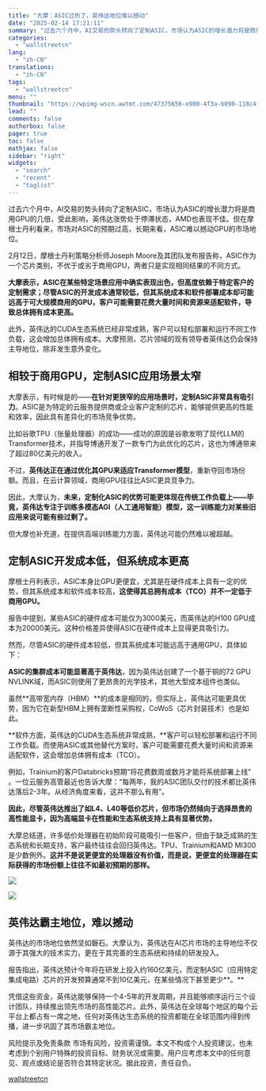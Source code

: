 ```yaml
---
title: "大摩：ASIC过热了，英伟达地位难以撼动"
date: "2025-02-14 17:21:11"
summary: "过去六个月中，AI交易的势头转向了定制ASIC，市场认为ASIC的增长潜力将是商用GPU的几倍，受此..."
categories:
  - "wallstreetcn"
lang:
  - "zh-CN"
translations:
  - "zh-CN"
tags:
  - "wallstreetcn"
menu: ""
thumbnail: "https://wpimg-wscn.awtmt.com/47375656-e980-4f3a-b098-118c4faeb9c6.jpeg"
lead: ""
comments: false
authorbox: false
pager: true
toc: false
mathjax: false
sidebar: "right"
widgets:
  - "search"
  - "recent"
  - "taglist"
---
```


过去六个月中，AI交易的势头转向了定制ASIC，市场认为ASIC的增长潜力将是商用GPU的几倍，受此影响，英伟达涨势处于停滞状态，AMD也表现不佳。但在摩根士丹利看来，市场对ASIC的预期过高，长期来看，ASIC难以撼动GPU的市场地位。

2月12日，摩根士丹利策略分析师Joseph Moore及其团队发布报告称，ASIC作为一个芯片类别，不优于或劣于商用GPU，两者只是实现相同结果的不同方式。

**大摩表示，ASIC在某些特定场景应用中确实表现出色，但高度依赖于特定客户的定制需求；尽管ASIC的开发成本通常较低，但其系统成本和软件部署成本却可能远高于可大规模商用的GPU，客户可能需要花费大量时间和资源来适配软件，导致总体拥有成本更高。**

此外，英伟达的CUDA生态系统已经非常成熟，客户可以轻松部署和运行不同工作负载，这会增加总体拥有成本。大摩预测，芯片领域的现有领导者英伟达仍会保持主导地位，除非发生意外变化。

**相较于商用GPU，定制ASIC应用场景太窄**
-------------------------

大摩表示，有时候是的——**在针对更狭窄的应用场景时，定制ASIC非常具有吸引力**。ASIC是为特定的云服务提供商或企业客户定制的芯片，能够提供更高的性能和效率，因此具有差异化的市场竞争优势。

比如谷歌TPU（张量处理器）的成功——成功的原因是谷歌发明了现代LLM的Transformer技术，并指导博通开发了一款专门为此优化的芯片，这也为博通带来了超过80亿美元的收入。

不过，**英伟达正在通过优化其GPU来适应Transformer模型**，重新夺回市场份额。而且，在云计算领域，商用GPU往往比ASIC更具竞争力。

因此，大摩认为，**未来，定制化ASIC的优势可能更体现在传统工作负载上——毕竟，英伟达专注于训练多模态AGI（人工通用智能）模型，这一训练能力对某些旧应用来说可能有些过剩了。**

但大摩也补充道，在提供高端训练能力方面，英伟达可能仍然难以被超越。

定制ASIC开发成本低，但系统成本更高
-------------------

摩根士丹利表示，ASIC本身比GPU更便宜，尤其是在硬件成本上具有一定的优势，但其系统成本和软件成本较高，**这使得其总拥有成本（TCO）并不一定低于商用GPU。**

报告中提到，某些ASIC的硬件成本可能仅为3000美元，而英伟达的H100 GPU成本为20000美元。这种价格差异使得ASIC在硬件成本上显得更具吸引力。

然而，尽管ASIC的硬件成本较低，但其系统成本可能远高于通用GPU，具体如下：

**ASIC的集群成本可能显著高于英伟达**，因为英伟达创建了一个基于铜的72 GPU NVLINK域，而ASIC则使用了更昂贵的光学技术，其他大型成本组件也类似。

虽然**高带宽内存（HBM）**的成本是相同的，但实际上，英伟达可能更具优势，因为它在新型HBM上拥有垄断性采购权，CoWoS（芯片封装技术）也是如此。

**软件方面，英伟达的CUDA生态系统非常成熟，**客户可以轻松部署和运行不同工作负载。而使用ASIC或其他替代方案时，客户可能需要花费大量时间和资源来适配软件，这会增加总体拥有成本（TCO）。

例如，Trainium的客户Databricks预期“将花费数周或数月才能将系统部署上线” 。一位云服务高管最近也告诉大摩：“每两年，我的ASIC团队交付的技术都比英伟达落后2-3年。从经济角度来看，这并不那么有用”。

**因此，尽管英伟达推出了如L4、L40等低价芯片，但市场仍然倾向于选择昂贵的高性能显卡，因为高端显卡在性能和生态系统支持上具有显著优势。**

大摩总结道，许多低价处理器在初始阶段可能吸引一些客户，但由于缺乏成熟的生态系统和长期支持，客户最终往往会回归英伟达。TPU、Trainium和AMD MI300是少数例外。**这并不是说更便宜的处理器没有价值，而是说，更便宜的处理器在实际获得的市场份额上往往不如最初预期的那样。**

![](https://wpimg-wscn.awtmt.com/3549d45c-a0aa-4b12-a3ee-20d6bba11ef4.png)

![](https://wpimg-wscn.awtmt.com/6c001a19-8512-4300-b93a-9d4b24d9c1c9.png)

英伟达霸主地位，难以撼动
------------

英伟达的市场地位依然坚如磐石。大摩认为，英伟达在AI芯片市场的主导地位不仅源于其强大的技术实力，更在于其完善的生态系统和持续的研发投入。

报告指出，英伟达预计今年将在研发上投入约160亿美元，而定制ASIC（应用特定集成电路）芯片的开发预算通常不到10亿美元，在某些情况下甚至更少**。**

凭借这些资金，英伟达能够保持一个4-5年的开发周期，并且能够顺序运行三个设计团队，持续推出领先市场的高性能芯片。此外，英伟达在全球每个地区的每个云平台上都占有一席之地，任何对英伟达生态系统的投资都能在全球范围内得到传播，进一步巩固了其市场霸主地位。

风险提示及免责条款
市场有风险，投资需谨慎。本文不构成个人投资建议，也未考虑到个别用户特殊的投资目标、财务状况或需要。用户应考虑本文中的任何意见、观点或结论是否符合其特定状况。据此投资，责任自负。

[wallstreetcn](https://wallstreetcn.com/articles/3741095)
